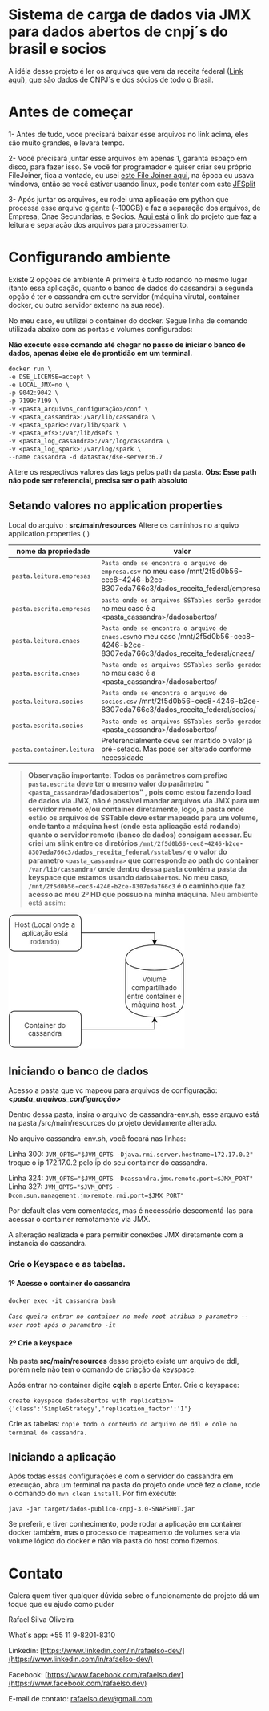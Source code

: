 # Sistema de carga de dados via JMX para dados abertos de cnpj´s do brasil e socios

A idéia desse projeto é ler os arquivos que vem da receita federal ([Link aqui](http://receita.economia.gov.br/orientacao/tributaria/cadastros/cadastro-nacional-de-pessoas-juridicas-cnpj/dados-publicos-cnpj)), que são dados de CNPJ´s e dos sócios de todo o Brasil.

# Antes de começar
1- Antes de tudo, voce precisará baixar esse arquivos no link acima, eles são muito grandes, e levará tempo.

2- Você precisará juntar esse arquivos em apenas 1, garanta espaço em disco, para fazer isso. Se você for programador e quiser criar seu próprio FileJoiner, fica a vontade, eu usei [este File Joiner aqui](https://www.igorware.com/file-joiner), na época eu usava windows, então se você estiver usando linux, pode tentar com este [JFSplit](http://jfsplit.sourceforge.net/)

3- Após juntar os arquivos, eu rodei uma aplicação em python que processa esse arquivo gigante (~100GB) e faz a separação dos arquivos, de Empresa, Cnae Secundarias, e Socios. [Aqui está](https://github.com/fabioserpa/CNPJ-full) o link do projeto que faz a leitura e separação dos arquivos para processamento.

# Configurando ambiente

Existe 2 opções de ambiente
A primeira é tudo rodando no mesmo lugar (tanto essa aplicação, quanto o banco de dados do cassandra) a segunda opção é ter o cassandra em outro servidor (máquina virutal, container docker, ou outro servidor externo na sua rede).

No meu caso, eu utilizei o container do docker. Segue linha de comando utilizada abaixo com as portas e volumes configurados:

**Não execute esse comando até chegar no passo de iniciar o banco de dados, apenas deixe ele de prontidão em um terminal.**
``` 
docker run \
-e DSE_LICENSE=accept \
-e LOCAL_JMX=no \
-p 9042:9042 \
-p 7199:7199 \
-v <pasta_arquivos_configuração>/conf \
-v <pasta_cassandra>:/var/lib/cassandra \
-v <pasta_spark>:/var/lib/spark \
-v <pasta_efs>:/var/lib/dsefs \
-v <pasta_log_cassandra>:/var/log/cassandra \
-v <pasta_log_spark>:/var/log/spark \
--name cassandra -d datastax/dse-server:6.7
```


Altere os respectivos valores das tags pelos path da pasta.
**Obs: Esse path não pode ser referencial, precisa ser o path absoluto**

## Setando valores no application properties

Local do arquivo : **src/main/resources**
Altere os caminhos no arquivo application.properties ( )

|nome da propriedade            |valor 				          |
|-------------------------------|-----------------------------|
|`pasta.leitura.empresas`       |`Pasta onde se encontra o arquivo de empresa.csv` no meu caso /mnt/2f5d0b56-cec8-4246-b2ce-8307eda766c3/dados_receita_federal/empresa/             
|`pasta.escrita.empresas`       |`pasta onde os arquivos SSTables serão gerados` no meu caso é a <pasta_cassandra>/dadosabertos/        
|`pasta.leitura.cnaes`          | `Pasta onde se encontra o arquivo de cnaes.csv`no meu caso /mnt/2f5d0b56-cec8-4246-b2ce-8307eda766c3/dados_receita_federal/cnaes/|
|`pasta.escrita.cnaes`          | `Pasta onde os arquivos SSTables serão gerados` no meu caso é a <pasta_cassandra>/dadosabertos/ 
|`pasta.leitura.socios`         | `Pasta onde se encontra o arquivo de socios.csv` /mnt/2f5d0b56-cec8-4246-b2ce-8307eda766c3/dados_receita_federal/socios/
|`pasta.escrita.socios`         | `Pasta onde os arquivos SSTables serão gerados` <pasta_cassandra>/dadosabertos/
|`pasta.container.leitura`      | Preferencialmente deve ser mantido o valor já pré-setado. Mas pode ser alterado conforme necessidade

> **Observação importante: 
Todos os parâmetros com prefixo `pasta.escrita` deve ter o mesmo valor do parâmetro "`<pasta_cassandra>`/dadosabertos" , pois como estou fazendo load de dados via JMX, não é possível mandar arquivos via JMX para um servidor remoto e/ou container diretamente, logo, a pasta onde estão os arquivos de SSTable deve estar mapeado para um volume, onde tanto a máquina host (onde esta aplicação está rodando) quanto o servidor remoto (banco de dados) consigam acessar.
Eu criei um slink entre os diretórios  `/mnt/2f5d0b56-cec8-4246-b2ce-8307eda766c3/dados_receita_federal/sstables/` e o valor do parametro `<pasta_cassandra>` que corresponde ao path do container `/var/lib/cassandra/` onde dentro dessa pasta contém a pasta da keyspace que estamos usando `dadosabertos`. 
No meu caso, `/mnt/2f5d0b56-cec8-4246-b2ce-8307eda766c3` é o caminho que faz acesso ao meu 2º HD que possuo na minha máquina.** 
Meu ambiente está assim:

![Meu Ambiente](./src/main/resources/diagrama.jpg)

## Iniciando o banco de dados
Acesso a pasta que vc mapeou para arquivos de configuração: ***<pasta_arquivos_configuração>***

Dentro dessa pasta, insira o arquivo de cassandra-env.sh, esse arquvo está na pasta /src/main/resources do projeto devidamente alterado.

No arquivo cassandra-env.sh, você focará nas linhas: 

Linha 300: `JVM_OPTS="$JVM_OPTS -Djava.rmi.server.hostname=172.17.0.2"` 
troque o ip 172.17.0.2 pelo ip do seu container do cassandra.

Linha 324: `JVM_OPTS="$JVM_OPTS -Dcassandra.jmx.remote.port=$JMX_PORT"`
Linha 327: `JVM_OPTS="$JVM_OPTS -Dcom.sun.management.jmxremote.rmi.port=$JMX_PORT"`

Por default elas vem comentadas, mas é necessário descomentá-las para acessar o container remotamente via JMX.

A alteração realizada é para permitir conexões JMX diretamente com a instancia do cassandra.

### Crie o Keyspace e as tabelas.
#### 1º Acesse o container do cassandra
```
docker exec -it cassandra bash
```
*`Caso queira entrar no container no modo root atribua o parametro --user root após o parametro -it`*

#### 2º Crie a keyspace
Na pasta **src/main/resources** desse projeto existe um arquivo de ddl, porém nele não tem o comando de criação da keyspace.

Após entrar no container digite **cqlsh** e aperte Enter.
Crie o keyspace:
```
create keyspace dadosabertos with replication={'class':'SimpleStrategy','replication_factor':'1'} 
```
Crie as tabelas:
`copie todo o conteudo do arquivo de ddl e cole no terminal do cassandra.`

## Iniciando a aplicação
Após todas essas configurações e com o servidor do cassandra em execução, abra um terminal na pasta do projeto onde você fez o clone,  rode o comando do `mvn clean install`.
Por fim execute:
```
java -jar target/dados-publico-cnpj-3.0-SNAPSHOT.jar
```
Se preferir, e tiver conhecimento, pode rodar a aplicação em container docker também, mas o processo de mapeamento de volumes será via volume lógico do docker e não via pasta do host como fizemos.


# Contato

Galera quem tiver qualquer dúvida sobre o funcionamento do projeto dá um toque que eu ajudo como puder

Rafael Silva Oliveira

What´s app: +55 11 9-8201-8310

Linkedin: [https://www.linkedin.com/in/rafaelso-dev/](https://www.linkedin.com/in/rafaelso-dev/)

Facebook: [https://www.facebook.com/rafaelso.dev](https://www.facebook.com/rafaelso.dev)

E-mail de contato: rafaelso.dev@gmail.com
